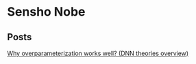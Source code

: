 # Sensho Nobe

## Posts

[Why overparameterization works well? (DNN theories overview)]('posts/over-params.md')